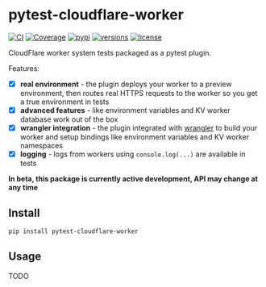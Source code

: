 # pytest-cloudflare-worker

[![CI](https://github.com/samuelcolvin/pytest-cloudflare-worker/workflows/ci/badge.svg?event=push)](https://github.com/samuelcolvin/pytest-cloudflare-worker/actions?query=event%3Apush+branch%3Amaster+workflow%3Aci)
[![Coverage](https://codecov.io/gh/samuelcolvin/pytest-cloudflare-worker/branch/master/graph/badge.svg)](https://codecov.io/gh/samuelcolvin/pytest-cloudflare-worker)
[![pypi](https://img.shields.io/pypi/v/pytest-cloudflare-worker.svg)](https://pypi.python.org/pypi/pytest-cloudflare-worker)
[![versions](https://img.shields.io/pypi/pyversions/pytest-cloudflare-worker.svg)](https://github.com/samuelcolvin/pytest-cloudflare-worker)
[![license](https://img.shields.io/github/license/samuelcolvin/pytest-cloudflare-worker.svg)](https://github.com/samuelcolvin/pytest-cloudflare-worker/blob/master/LICENSE)

CloudFlare worker system tests packaged as a pytest plugin.

Features:

* [x] **real environment** - the plugin deploys your worker to a preview environment, then routes real HTTPS
  requests to the worker so you get a true environment in tests
* [x] **advanced features** - like environment variables and KV worker database work out of the box
* [x] **wrangler integration** - the plugin integrated with [wrangler](https://github.com/cloudflare/wrangler) to build
  your worker and setup bindings like environment variables and KV worker namespaces
* [x] **logging** - logs from workers using `console.log(...)` are available in tests

**In beta, this package is currently active development, API may change at any time**

## Install

```bash
pip install pytest-cloudflare-worker
```

## Usage

TODO
